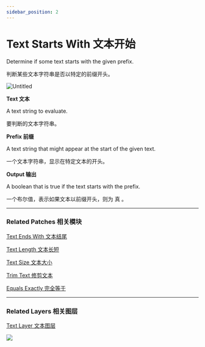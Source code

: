 ```yaml
---
sidebar_position: 2
---
```


# Text Starts With 文本开始

Determine if some text starts with the given prefix.

判断某些文本字符串是否以特定的前缀开头。

![Untitled](https://s3.us-west-2.amazonaws.com/secure.notion-static.com/ba63c5ed-4d6e-49e5-bd24-054100d03b00/Untitled.png?X-Amz-Algorithm=AWS4-HMAC-SHA256&X-Amz-Content-Sha256=UNSIGNED-PAYLOAD&X-Amz-Credential=AKIAT73L2G45EIPT3X45%2F20220602%2Fus-west-2%2Fs3%2Faws4_request&X-Amz-Date=20220602T180346Z&X-Amz-Expires=86400&X-Amz-Signature=dfb9b26d39f922ae87ea7f7e9664c5b2006b57b2daa5643c77bf38a46ba340cb&X-Amz-SignedHeaders=host&response-content-disposition=filename%20%3D%22Untitled.png%22&x-id=GetObject)

**Text 文本**

A text string to evaluate.

要判断的文本字符串。

**Prefix 前缀**

A text string that might appear at the start of the given text.

一个文本字符串，显示在特定文本的开头。

**Output 输出**

A boolean that is true if the text starts with the prefix.

一个布尔值，表示如果文本以前缀开头，则为 真 。

------

### Related Patches 相关模块

[Text Ends With 文本结尾](https://www.notion.so/Text-Ends-With-c0b22a74c519440b8f2f838d77c2392c)

[Text Length 文本长短](https://www.notion.so/Text-Length-4f520beee1fd463aa41737d2afd76ae2)

[Text Size 文本大小](https://www.notion.so/Text-Size-72cf71974e544a7f9b2fc9fb5de9143e)

[Trim Text 修剪文本](https://www.notion.so/Trim-Text-1c15e6b94a6541b396788d4a55fba679)

[Equals Exactly 完全等于](https://www.notion.so/Equals-Exactly-c31ca42d3bec4c55a053fcffa3a05d6e)

------

### Related Layers 相关图层

[Text Layer 文本图层](https://www.notion.so/Text-Layer-55f5163900ed47698f1ccc1752423a88)

![](https://s3.us-west-2.amazonaws.com/secure.notion-static.com/ff169ff8-47e7-4c5d-811b-a0d10427b229/Untitled.png?X-Amz-Algorithm=AWS4-HMAC-SHA256&X-Amz-Content-Sha256=UNSIGNED-PAYLOAD&X-Amz-Credential=AKIAT73L2G45EIPT3X45%2F20220602%2Fus-west-2%2Fs3%2Faws4_request&X-Amz-Date=20220602T180353Z&X-Amz-Expires=86400&X-Amz-Signature=9592df682251ea688b5f3082bbadfc4f4e93938299db66226d8989b88b7cc58c&X-Amz-SignedHeaders=host&response-content-disposition=filename%20%3D%22Untitled.png%22&x-id=GetObject)
